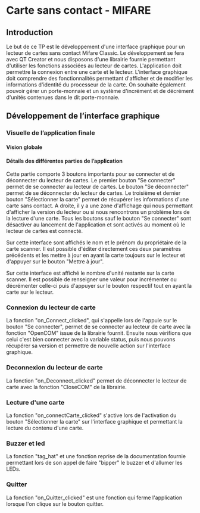 # Carte sans contact - MIFARE

## Introduction
Le but de ce TP est le développement d'une interface graphique pour un lecteur de cartes sans contact Mifare Classic. Le développement se fera avec QT Creator et nous disposons d'une librairie fournie permettant d'utiliser les fonctions associées au lecteur de cartes. L'application doit permettre la connexion entre une carte et le lecteur. L'interface graphique doit comprendre des fonctionnalités permettant d'afficher et de modifier les informations d'identité du processeur de la carte. On souhaite également pouvoir gérer un porte-monnaie et un système d'incrément et de décrément d'unités contenues dans le dit porte-monnaie.

## Développement de l’interface graphique

### Visuelle de l’application finale

#### Vision globale

#### Détails des différentes parties de l’application

Cette partie comporte 3 boutons importants pour se connecter et de déconnecter du lecteur de cartes. Le premier bouton "Se connecter" permet de se connecter au lecteur de cartes. Le bouton "Se déconnecter" permet de se déconnecter du lecteur de cartes. Le troisième et dernier bouton "Sélectionner la carte" permet de récupérer les informations d'une carte sans contact. A droite, il y a une zone d'affichage qui nous permettant d'afficher la version du lecteur ou si nous rencontrons un problème lors de la lecture d'une carte. Tous les boutons sauf le bouton "Se connecter" sont désactiver au lancement de l'application et sont activés au moment où le lecteur de cartes est connecté.

Sur cette interface sont affichés le nom et le prénom du propriétaire de la carte scanner. Il est possible d'éditer directement ces deux paramètres précédents et les mettre à jour en ayant la carte toujours sur le lecteur et d'appuyer sur le bouton "Mettre à jour".

Sur cette interface est affiché le nombre d'unité restante sur la carte scanner. Il est possible de renseigner une valeur pour incrémenter ou décrémenter celle-ci puis d'appuyer sur le bouton respectif tout en ayant la carte sur le lecteur.

### Connexion du lecteur de carte

La fonction "on\_Connect\_clicked", qui s'appelle lors de l'appuie sur le bouton "Se connecter", permet de se connecter au lecteur de carte avec la fonction "OpenCOM" issue de la librairie fournit. Ensuite nous vérifions que celui c'est bien connecter avec la variable status, puis nous pouvons récupérer sa version et permettre de nouvelle action sur l'interface graphique.

### Deconnexion du lecteur de carte

La fonction "on\_Deconnect\_clicked" permet de déconnecter le lecteur de carte avec la fonction "CloseCOM" de la librairie.

### Lecture d'une carte

La fonction "on\_connectCarte\_clicked" s'active lors de l'activation du bouton "Sélectionner la carte" sur l'interface graphique et permettant la lecture du contenu d'une carte.

### Buzzer et led

La fonction "tag\_hat" et une fonction reprise de la documentation fournie permettant lors de son appel de faire "bipper" le buzzer et d'allumer les LEDs.

### Quitter

La fonction "on\_Quitter\_clicked" est une fonction qui ferme l'application lorsque l'on clique sur le bouton quitter.


